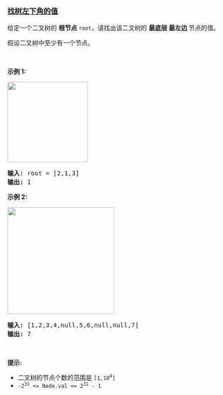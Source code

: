 ### [找树左下角的值](https://leetcode-cn.com/problems/find-bottom-left-tree-value)

<p>给定一个二叉树的 <strong>根节点</strong> <code>root</code>，请找出该二叉树的 <strong>最底层 最左边 </strong>节点的值。</p>

<p>假设二叉树中至少有一个节点。</p>

<p> </p>

<p><strong>示例 1:</strong></p>

<p><img src="https://assets.leetcode.com/uploads/2020/12/14/tree1.jpg" style="width: 182px; " /></p>

<pre>
<strong>输入: </strong>root = [2,1,3]
<strong>输出: </strong>1
</pre>

<p><strong>示例 2:</strong></p>

<p><img src="https://assets.leetcode.com/uploads/2020/12/14/tree2.jpg" style="width: 242px; " /><strong> </strong></p>

<pre>
<strong>输入: </strong>[1,2,3,4,null,5,6,null,null,7]
<strong>输出: </strong>7
</pre>

<p> </p>

<p><strong>提示:</strong></p>

<ul>
	<li>二叉树的节点个数的范围是 <code>[1,10<sup>4</sup>]</code></li>
	<li><meta charset="UTF-8" /><code>-2<sup>31</sup> <= Node.val <= 2<sup>31</sup> - 1</code> </li>
</ul>
